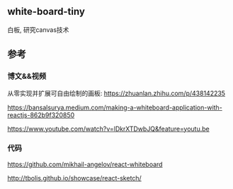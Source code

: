 ## white-board-tiny

白板, 研究canvas技术

## 参考


### 博文&&视频


从零实现并扩展可自由绘制的画板: https://zhuanlan.zhihu.com/p/438142235

https://bansalsurya.medium.com/making-a-whiteboard-application-with-reactjs-862b9f320850

https://www.youtube.com/watch?v=lDkrXTDwbJQ&feature=youtu.be


### 代码

https://github.com/mikhail-angelov/react-whiteboard


http://tbolis.github.io/showcase/react-sketch/

